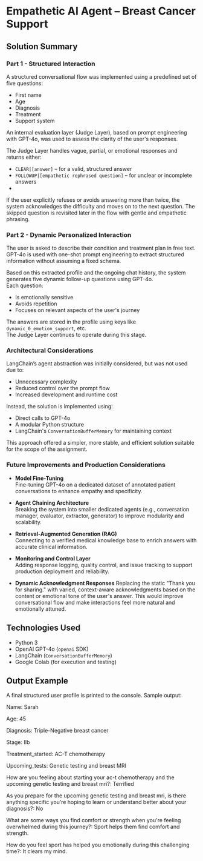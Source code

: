 # Empathetic AI Agent – Breast Cancer Support

## Solution Summary

### Part 1 - Structured Interaction

A structured conversational flow was implemented using a predefined set of five questions:
- First name
- Age
- Diagnosis
- Treatment
- Support system

An internal evaluation layer (Judge Layer), based on prompt engineering with GPT-4o, was used to assess the clarity of the user's responses.

The Judge Layer handles vague, partial, or emotional responses and returns either:
- `CLEAR|[answer]` – for a valid, structured answer
- `FOLLOWUP|[empathetic rephrased question]` – for unclear or incomplete answers
- 
If the user explicitly refuses or avoids answering more than twice, the system acknowledges the difficulty and moves on to the next question. The skipped question is revisited later in the flow with gentle and empathetic phrasing.

### Part 2 - Dynamic Personalized Interaction

The user is asked to describe their condition and treatment plan in free text.  
GPT-4o is used with one-shot prompt engineering to extract structured information without assuming a fixed schema.

Based on this extracted profile and the ongoing chat history, the system generates five dynamic follow-up questions using GPT-4o.  
Each question:
- Is emotionally sensitive
- Avoids repetition
- Focuses on relevant aspects of the user's journey

The answers are stored in the profile using keys like `dynamic_0_emotion_support`, etc.  
The Judge Layer continues to operate during this stage.

### Architectural Considerations

LangChain’s agent abstraction was initially considered, but was not used due to:
- Unnecessary complexity
- Reduced control over the prompt flow
- Increased development and runtime cost

Instead, the solution is implemented using:
- Direct calls to GPT-4o
- A modular Python structure
- LangChain's `ConversationBufferMemory` for maintaining context

This approach offered a simpler, more stable, and efficient solution suitable for the scope of the assignment.

### Future Improvements and Production Considerations

* **Model Fine-Tuning**  
  Fine-tuning GPT-4o on a dedicated dataset of annotated patient conversations to enhance empathy and specificity.

* **Agent Chaining Architecture**  
  Breaking the system into smaller dedicated agents (e.g., conversation manager, evaluator, extractor, generator) to improve modularity and scalability.

* **Retrieval-Augmented Generation (RAG)**  
  Connecting to a verified medical knowledge base to enrich answers with accurate clinical information.

* **Monitoring and Control Layer**  
  Adding response logging, quality control, and issue tracking to support production deployment and reliability.
  
* **Dynamic Acknowledgment Responses**
  Replacing the static "Thank you for sharing." with varied, context-aware acknowledgments based on the content or emotional tone of the user's answer.
  This would improve conversational flow and make interactions feel more natural and emotionally attuned.


## Technologies Used

- Python 3
- OpenAI GPT-4o (`openai` SDK)
- LangChain (`ConversationBufferMemory`)
- Google Colab (for execution and testing)

## Output Example

A final structured user profile is printed to the console. Sample output:

Name: Sarah

Age: 45

Diagnosis: Triple-Negative breast cancer

Stage: IIb

Treatment_started: AC-T chemotherapy

Upcoming_tests: Genetic testing and breast MRI

How are you feeling about starting your ac-t chemotherapy and the upcoming genetic testing and breast mri?: Terrified

As you prepare for the upcoming genetic testing and breast mri, is there anything specific you’re hoping to learn or understand better about your diagnosis?: No

What are some ways you find comfort or strength when you're feeling overwhelmed during this journey?: Sport helps them find comfort and strength.

How do you feel sport has helped you emotionally during this challenging time?: It clears my mind.
